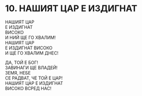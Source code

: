 # 10. НАШИЯТ ЦАР Е ИЗДИГНАТ  
  
НАШИЯТ ЦАР  
Е ИЗДИГНАТ  
ВИСОКО  
И НИЙ ЩЕ ГО ХВАЛИМ!  
НАШИЯТ ЦАР  
Е ИЗДИГНАТ ВИСОКО  
И ЩЕ ГО ХВАЛИМ ДНЕС!  
  
ДА, ТОЙ Е БОГ!  
ЗАВИНАГИ ЩЕ ВЛАДЕЙ!  
ЗЕМЯ, НЕБЕ  
СЕ РАДВАТ, ЧЕ ТОЙ Е ЦАР!  
НАШИЯТ ЦАР Е ИЗДИГНАТ  
ВИСОКО ВСРЕД НАС!  
  